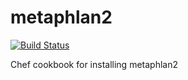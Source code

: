 # metaphlan2

[![Build Status](https://travis-ci.org/EagleGenomics-cookbooks/metaphlan2.svg?branch=master)](https://travis-ci.org/EagleGenomics-cookbooks/metaphlan2)

Chef cookbook for installing metaphlan2
